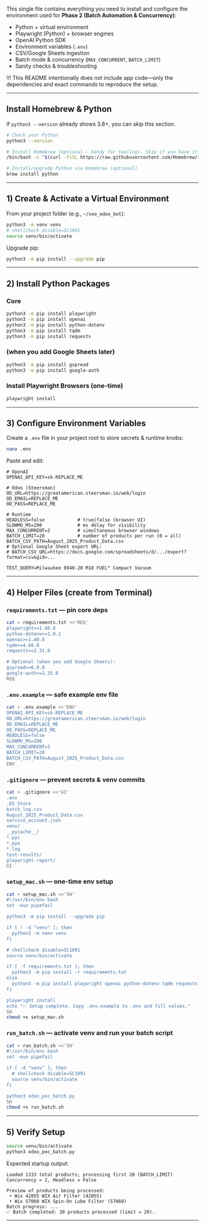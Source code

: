 This single file contains everything you need to install and configure the environment used for **Phase 2 (Batch Automation & Concurrency)**:

- Python + virtual environment  
- Playwright (Python) + browser engines  
- OpenAI Python SDK  
- Environment variables (`.env`)  
- CSV/Google Sheets ingestion  
- Batch mode & concurrency (`MAX_CONCURRENT`, `BATCH_LIMIT`)  
- Sanity checks & troubleshooting  

!!! This README intentionally does not include app code—only the dependencies and exact commands to reproduce the setup.

---

## Install Homebrew & Python

If `python3 --version` already shows 3.8+, you can skip this section.

```bash
# Check your Python
python3 --version

# Install Homebrew (optional — handy for tooling). Skip if you have it.
/bin/bash -c "$(curl -fsSL https://raw.githubusercontent.com/Homebrew/install/HEAD/install.sh)"

# Install/upgrade Python via Homebrew (optional)
brew install python
```

---

## 1) Create & Activate a Virtual Environment

From your project folder (e.g., `~/seo_odoo_bot`):

```bash
python3 -m venv venv
# shellcheck disable=SC1091
source venv/bin/activate
```

Upgrade pip:

```bash
python3 -m pip install --upgrade pip
```

---

## 2) Install Python Packages

### Core
```bash
python3 -m pip install playwright
python3 -m pip install openai
python3 -m pip install python-dotenv
python3 -m pip install tqdm
python3 -m pip install requests
```

### (when you add Google Sheets later)
```bash
python3 -m pip install gspread
python3 -m pip install google-auth
```

### Install Playwright Browsers (one-time)
```bash
playwright install
```

---

## 3) Configure Environment Variables

Create a `.env` file in your project root to store secrets & runtime knobs:

```bash
nano .env
```

Paste and edit:

```env
# OpenAI
OPENAI_API_KEY=sk-REPLACE_ME

# Odoo (Steersman)
OD_URL=https://greatamerican.steersman.io/web/login
OD_EMAIL=REPLACE_ME
OD_PASS=REPLACE_ME

# Runtime
HEADLESS=false            # true|false (browser UI)
SLOWMO_MS=200             # ms delay for visibility
MAX_CONCURRENT=2          # simultaneous browser windows
BATCH_LIMIT=20            # number of products per run (0 = all)
BATCH_CSV_PATH=August_2025_Product_Data.csv
# Optional Google Sheet export URL:
# BATCH_CSV_URL=https://docs.google.com/spreadsheets/d/.../export?format=csv&gid=...

TEST_QUERY=Milwaukee 0940-20 M18 FUEL™ Compact Vacuum
```

---

## 4) Helper Files (create from Terminal)

### `requirements.txt` — pin core deps
```bash
cat > requirements.txt <<'REQ'
playwright>=1.46.0
python-dotenv>=1.0.1
openai>=1.40.0
tqdm>=4.66.0
requests>=2.31.0

# Optional (when you add Google Sheets):
gspread>=6.0.0
google-auth>=2.35.0
REQ
```

### `.env.example` — safe example env file
```bash
cat > .env.example <<'ENV'
OPENAI_API_KEY=sk-REPLACE_ME
OD_URL=https://greatamerican.steersman.io/web/login
OD_EMAIL=REPLACE_ME
OD_PASS=REPLACE_ME
HEADLESS=false
SLOWMO_MS=200
MAX_CONCURRENT=2
BATCH_LIMIT=20
BATCH_CSV_PATH=August_2025_Product_Data.csv
ENV
```

### `.gitignore` — prevent secrets & venv commits
```bash
cat > .gitignore <<'GI'
.env
.DS_Store
batch_log.csv
August_2025_Product_Data.csv
service_account.json
venv/
__pycache__/
*.pyc
*.pyo
*.log
test-results/
playwright-report/
GI
```

### `setup_mac.sh` — one-time env setup
```bash
cat > setup_mac.sh <<'SH'
#!/usr/bin/env bash
set -euo pipefail

python3 -m pip install --upgrade pip

if [ ! -d "venv" ]; then
  python3 -m venv venv
fi

# shellcheck disable=SC1091
source venv/bin/activate

if [ -f requirements.txt ]; then
  python3 -m pip install -r requirements.txt
else
  python3 -m pip install playwright openai python-dotenv tqdm requests
fi

playwright install
echo "✅ Setup complete. Copy .env.example to .env and fill values."
SH
chmod +x setup_mac.sh
```

### `run_batch.sh` — activate venv and run your batch script
```bash
cat > run_batch.sh <<'SH'
#!/usr/bin/env bash
set -euo pipefail

if [ -d "venv" ]; then
  # shellcheck disable=SC1091
  source venv/bin/activate
fi

python3 odoo_poc_batch.py
SH
chmod +x run_batch.sh
```

---

## 5) Verify Setup

```bash
source venv/bin/activate
python3 odoo_poc_batch.py
```

Expected startup output:
```
Loaded 1333 total products; processing first 20 (BATCH_LIMIT)
Concurrency = 2, Headless = False

Preview of products being processed:
 • Wix 42055 WIX Air Filter (42055)
 • Wix 57060 WIX Spin-On Lube Filter (57060)
Batch progress: ...
✅ Batch completed: 20 products processed (limit = 20).
```

---


